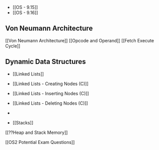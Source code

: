 - [[OS - 9.15]]
- [[OS - 9.16]]

## Von Neumann Architecture
[[Von Neumann Architecture]]
[[Opcode and Operand]]
[[Fetch Execute Cycle]]

## Dynamic Data Structures
- [[Linked Lists]]
- [[Linked Lists - Creating Nodes (C)]]
- [[Linked Lists - Inserting Nodes (C)]]
- [[Linked Lists - Deleting Nodes (C)]]
- 

- [[Stacks]]

[[??Heap and Stack Memory]]

[[OS2 Potential Exam Questions]] 